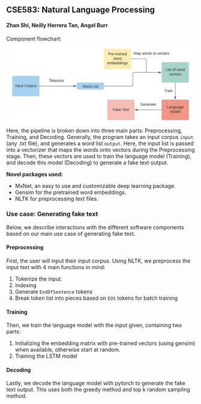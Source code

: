 ## CSE583: Natural Language Processing
#### Zhan Shi, Neilly Herrera Tan, Angel Burr

Component flowchart:
<img src= "component-flowchart.jpeg">
Here, the pipeline is broken down into three main parts: Preprocessing, Training, and Decoding. Generally, the program takes an input corpus ``input`` (any .txt file), and generates a word list ``output``. Here, the input list is passed into a vectorizer that maps the words onto vectors during the Preprocessing stage. Then, these vectors are used to train the language model (Training), and decode this model (Decoding) to generate a fake text output.

**Novel packages used:**
* MxNet, an easy to use and customizable deep learning package.
* Gensim for the pretrained word embeddings.
* NLTK for preprocessing text files.

### Use case: Generating fake text
Below, we describe interactions with the different software components based on our main use case of generating fake text. 

#### Preprocessing
First, the user will input their input corpus. Using NLTK, we preprocess the input text with 4 main functions in mind:
1. Tokenize the input.
2. Indexing
3. Generate ``EndOfSentence`` tokens
4. Break token list into pieces based on ``EOS`` tokens for batch training

#### Training
Then, we train the language model with the input given, containing two parts:
1. Initializing the embedding matrix with pre-trained vectors (using gensim) when available, otherwise start at random.
2. Training the LSTM model

#### Decoding
Lastly,  we decode the language model with pytorch to generate the fake text output. This uses both the greedy method and top k random sampling method.